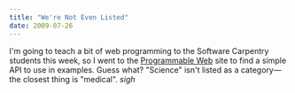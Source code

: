```yaml
---
title: "We're Not Even Listed"
date: 2009-07-26
---
```

I'm going to teach a bit of web programming to the Software Carpentry students this week, so I went to the <a href="http://www.programmableweb.com/apis">Programmable Web</a> site to find a simple API to use in examples.  Guess what?  "Science" isn't listed as a category—the closest thing is "medical". *sigh*
